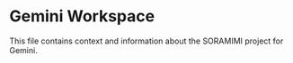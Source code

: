 # Gemini Workspace

This file contains context and information about the SORAMIMI project for Gemini.
